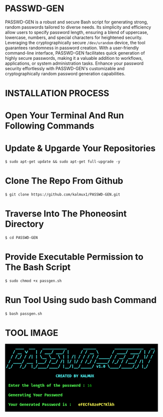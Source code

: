 # PASSWD-GEN


PASSWD-GEN is a robust and secure Bash script for generating strong, random passwords tailored to diverse needs. Its simplicity and efficiency allow users to specify password length, ensuring a blend of uppercase, lowercase, numbers, and special characters for heightened security. Leveraging the cryptographically secure `/dev/urandom` device, the tool guarantees randomness in password creation. With a user-friendly command-line interface, PASSWD-GEN facilitates quick generation of highly secure passwords, making it a valuable addition to workflows, applications, or system administration tasks. Enhance your password security effortlessly with PASSWD-GEN's customizable and cryptographically random password generation capabilities.

# **INSTALLATION PROCESS**

# Open Your Terminal And Run Following Commands


# **Update & Upgarde Your Repositories**
    $ sudo apt-get update && sudo apt-get full-upgrade -y
# **Clone The Repo From Github** 
    $ git clone https://github.com/kalmux1/PASSWD-GEN.git
# **Traverse Into The Phoneosint Directory**
    $ cd PASSWD-GEN
# **Provide Executable Permission to The Bash Script**
    $ sudo chmod +x passgen.sh
# **Run Tool Using sudo bash Command** 
    $ bash passgen.sh  



# **TOOL IMAGE**
![image](https://github.com/kalmux1/PASSWD-GEN/blob/main/assets/Tool.png)